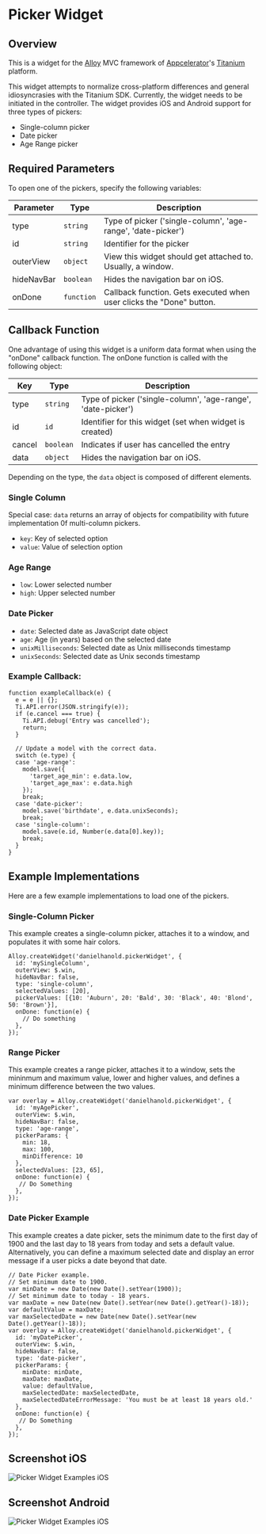 # Picker Widget
## Overview
This is a widget for the [Alloy](http://projects.appcelerator.com/alloy/docs/Alloy-bootstrap/index.html) MVC framework of [Appcelerator](http://www.appcelerator.com)'s [Titanium](http://www.appcelerator.com/platform) platform.

This widget attempts to normalize cross-platform differences and general idiosyncrasies with the Titanium SDK. Currently, the widget needs to be initiated in the controller. The widget provides iOS and Android support for three types of pickers:

* Single-column picker
* Date picker
* Age Range picker

## Required Parameters
To open one of the pickers, specify the following variables:

| Parameter | Type | Description |
| --------- | ---- | ----------- |
| type | `string` | Type of picker ('single-column', 'age-range', 'date-picker') |
| id | `string` | Identifier for the picker |
| outerView | `object` | View this widget should get attached to. Usually, a window. |
| hideNavBar | `boolean` | Hides the navigation bar on iOS. |
| onDone | `function` | Callback function. Gets executed when user clicks the "Done" button. |

## Callback Function
One advantage of using this widget is a uniform data format when using the "onDone" callback function. The onDone function is called with the following object:

| Key | Type | Description |
| --------- | ---- | ----------- |
| type | `string` | Type of picker ('single-column', 'age-range', 'date-picker') |
| id | `id` | Identifier for this widget (set when widget is created)
| cancel | `boolean` | Indicates if user has cancelled the entry |
| data | `object` | Hides the navigation bar on iOS. |

Depending on the type, the `data` object is composed of different elements.

### Single Column
Special case: `data` returns an array of objects for compatibility with future implementation 0f multi-column pickers.

* `key`: Key of selected option
* `value`: Value of selection option

### Age Range
* `low`: Lower selected number
* `high`: Upper selected number

### Date Picker
* `date`: Selected date as JavaScript date object
* `age`: Age (in years) based on the selected date
* `unixMilliseconds`: Selected date as Unix milliseconds timestamp
* `unixSeconds`: Selected date as Unix seconds timestamp

### Example Callback:

```
function exampleCallback(e) {
  e = e || {};
  Ti.API.error(JSON.stringify(e));
  if (e.cancel === true) {
    Ti.API.debug('Entry was cancelled');
    return;
  }

  // Update a model with the correct data.
  switch (e.type) {
  case 'age-range':
    model.save({
      'target_age_min': e.data.low,
      'target_age_max': e.data.high
    });
    break;
  case 'date-picker':
    model.save('birthdate', e.data.unixSeconds);
    break;
  case 'single-column':
    model.save(e.id, Number(e.data[0].key));
    break;
  }
}
```


## Example Implementations
Here are a few example implementations to load one of the pickers.

### Single-Column Picker
This example creates a single-column picker, attaches it to a window, and populates it with some hair colors.

```
Alloy.createWidget('danielhanold.pickerWidget', {
  id: 'mySingleColumn',
  outerView: $.win,
  hideNavBar: false,
  type: 'single-column',
  selectedValues: [20],
  pickerValues: [{10: 'Auburn', 20: 'Bald', 30: 'Black', 40: 'Blond', 50: 'Brown'}],
  onDone: function(e) {
    // Do something
  },
});
```
### Range Picker
This example creates a range picker, attaches it to a window, sets the mininmum and maximum value, lower and higher values, and defines a minimum difference between the two values.

```
var overlay = Alloy.createWidget('danielhanold.pickerWidget', {
  id: 'myAgePicker',
  outerView: $.win,
  hideNavBar: false,
  type: 'age-range',
  pickerParams: {
    min: 18,
    max: 100,
    minDifference: 10
  },
  selectedValues: [23, 65],
  onDone: function(e) {
   // Do Something
  },
});
```
### Date Picker Example
This example creates a date picker, sets the minimum date to the first day of 1900 and the last day to 18 years from today and sets a default value. Alternatively, you can define a maximum selected date and display an error message if a user picks a date beyond that date.

```
// Date Picker example.
// Set minimum date to 1900.
var minDate = new Date(new Date().setYear(1900));
// Set minimum date to today - 18 years.
var maxDate = new Date(new Date().setYear(new Date().getYear()-18));
var defaultValue = maxDate;
var maxSelectedDate = new Date(new Date().setYear(new Date().getYear()-18));
var overlay = Alloy.createWidget('danielhanold.pickerWidget', {
  id: 'myDatePicker',
  outerView: $.win,
  hideNavBar: false,
  type: 'date-picker',
  pickerParams: {
    minDate: minDate,
    maxDate: maxDate,
    value: defaultValue,
    maxSelectedDate: maxSelectedDate,
    maxSelectedDateErrorMessage: 'You must be at least 18 years old.'
  },
  onDone: function(e) {
   // Do Something
  },
});
```


## Screenshot iOS
![Picker Widget Examples iOS](https://raw.githubusercontent.com/danielhanold/danielhanold.pickerwidget/master/docs/screenshot_ios.jpg)

## Screenshot Android
![Picker Widget Examples iOS](https://raw.githubusercontent.com/danielhanold/danielhanold.pickerwidget/master/docs/screenshot_android.jpg)
